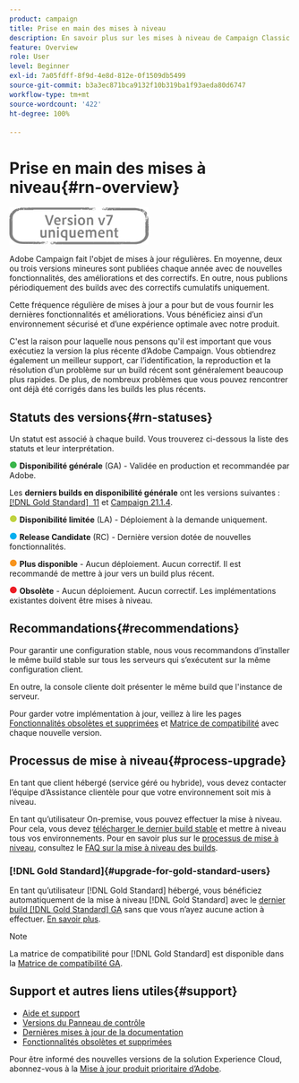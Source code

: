 ```yaml
---
product: campaign
title: Prise en main des mises à niveau
description: En savoir plus sur les mises à niveau de Campaign Classic
feature: Overview
role: User
level: Beginner
exl-id: 7a05fdff-8f9d-4e8d-812e-0f1509db5499
source-git-commit: b3a3ec871bca9132f10b319ba1f93aeda80d6747
workflow-type: tm+mt
source-wordcount: '422'
ht-degree: 100%

---
```


# Prise en main des mises à niveau{#rn-overview}

![](../../assets/v7-only.svg)

Adobe Campaign fait l&#39;objet de mises à jour régulières. En moyenne, deux ou trois versions mineures sont publiées chaque année avec de nouvelles fonctionnalités, des améliorations et des correctifs. En outre, nous publions périodiquement des builds avec des correctifs cumulatifs uniquement.

Cette fréquence régulière de mises à jour a pour but de vous fournir les dernières fonctionnalités et améliorations. Vous bénéficiez ainsi d’un environnement sécurisé et d’une expérience optimale avec notre produit.

C&#39;est la raison pour laquelle nous pensons qu&#39;il est important que vous exécutiez la version la plus récente d’Adobe Campaign. Vous obtiendrez également un meilleur support, car l’identification, la reproduction et la résolution d’un problème sur un build récent sont généralement beaucoup plus rapides. De plus, de nombreux problèmes que vous pouvez rencontrer ont déjà été corrigés dans les builds les plus récents.

## Statuts des versions{#rn-statuses}

Un statut est associé à chaque build. Vous trouverez ci-dessous la liste des statuts et leur interprétation.

![](assets/do-not-localize/green3.png) **Disponibilité générale** (GA) - Validée en production et recommandée par Adobe.

Les **derniers builds en disponibilité générale** ont les versions suivantes : [[!DNL Gold Standard]  11](../../rn/using/gold-standard.md#gs-11) et [Campaign 21.1.4](../../rn/using/latest-release.md#release-21-1-4-build-9340).

![](assets/do-not-localize/limited3.png) **Disponibilité limitée** (LA) - Déploiement à la demande uniquement.

![](assets/do-not-localize/blue3.png) **Release Candidate** (RC) - Dernière version dotée de nouvelles fonctionnalités.

![](assets/do-not-localize/orange3.png) **Plus disponible** - Aucun déploiement. Aucun correctif. Il est recommandé de mettre à jour vers un build plus récent.

![](assets/do-not-localize/red3.png) **Obsolète** - Aucun déploiement. Aucun correctif. Les implémentations existantes doivent être mises à niveau.

## Recommandations{#recommendations}

Pour garantir une configuration stable, nous vous recommandons d’installer le même build stable sur tous les serveurs qui s’exécutent sur la même configuration client.

En outre, la console cliente doit présenter le même build que l&#39;instance de serveur.

Pour garder votre implémentation à jour, veillez à lire les pages [Fonctionnalités obsolètes et supprimées](../../rn/using/deprecated-features.md) et [Matrice de compatibilité](../../rn/using/compatibility-matrix.md) avec chaque nouvelle version.

## Processus de mise à niveau{#process-upgrade}

En tant que client hébergé (service géré ou hybride), vous devez contacter l’équipe d’Assistance clientèle pour que votre environnement soit mis à niveau.

En tant qu’utilisateur On-premise, vous pouvez effectuer la mise à niveau. Pour cela, vous devez [télécharger le dernier build stable](https://experience.adobe.com/#/downloads/content/software-distribution/en/campaign.html) et mettre à niveau tous vos environnements. Pour en savoir plus sur le [processus de mise à niveau](../../production/using/build-upgrade.md), consultez le [FAQ sur la mise à niveau des builds](../../platform/using/faq-build-upgrade.md).

### [!DNL Gold Standard]{#upgrade-for-gold-standard-users}

En tant qu’utilisateur [!DNL Gold Standard] hébergé, vous bénéficiez automatiquement de la mise à niveau [!DNL Gold Standard] avec le [dernier build [!DNL Gold Standard]  GA](../../rn/using/gold-standard.md#gs-12) sans que vous n’ayez aucune action à effectuer. [En savoir plus](../../rn/using/gs-overview.md).

>[!NOTE]
>La matrice de compatibilité pour [!DNL Gold Standard] est disponible dans la [Matrice de compatibilité GA](../../rn/using/compatibility-matrix-gs.md).

## Support et autres liens utiles{#support}

* [Aide et support](../../support.md)
* [Versions du Panneau de contrôle](https://experienceleague.adobe.com/docs/control-panel/using/release-notes.html?lang=fr)
* [Dernières mises à jour de la documentation](../../rn/using/documentation-updates.md)
* [Fonctionnalités obsolètes et supprimées](../../rn/using/deprecated-features.md)

Pour être informé des nouvelles versions de la solution Experience Cloud, abonnez-vous à la [Mise à jour produit prioritaire d’Adobe](https://www.adobe.com/fr/subscription/priority-product-update.html).
